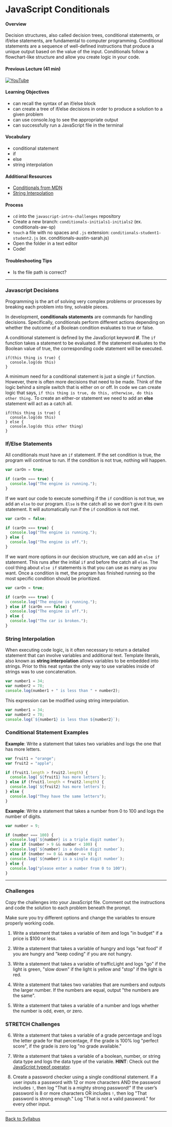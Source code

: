 # JavaScript Conditionals

#### Overview

Decision structures, also called decision trees, conditional statements, or if/else statements, are fundamental to computer programming. Conditional statements are a sequence of well-defined instructions that produce a unique output based on the value of the input. Conditionals follow a flowchart-like structure and allow you create logic in your code.

#### Previous Lecture (41 min)

[![YouTube](http://img.youtube.com/vi/yHe4d6qQZC0/0.jpg)](https://www.youtube.com/watch?v=yHe4d6qQZC0)

#### Learning Objectives

- can recall the syntax of an if/else block
- can create a tree of if/else decisions in order to produce a solution to a given problem
- can use console.log to see the appropriate output
- can successfully run a JavaScript file in the terminal

#### Vocabulary

- conditional statement
- if
- else
- string interpolation

#### Additional Resources

- [Conditionals from MDN](https://developer.mozilla.org/en-US/docs/Learn/JavaScript/Building_blocks/conditionals)
- [String Interpolation](./template-literals.md)

#### Process

- `cd` into the `javascript-intro-challenges` repository
- Create a new branch: `conditionals-initials1-initials2` (ex. conditionals-aw-sp)
- `touch` a file with no spaces and `.js` extension: `conditionals-student1-student2.js` (ex. conditionals-austin-sarah.js)
- Open the folder in a text editor
- Code!

#### Troubleshooting Tips

- Is the file path is correct?

---

### Javascript Decisions

Programming is the art of solving very complex problems or processes by breaking each problem into tiny, solvable pieces.

In development, **conditionals statements** are commands for handling decisions. Specifically, conditionals perform different actions depending on whether the outcome of a Boolean condition evaluates to true or false.

A conditional statement is defined by the JavaScript keyword **if**. The `if` function takes a statement to be evaluated. If the statement evaluates to the Boolean value of true, the corresponding code statement will be executed.

```
if(this thing is true) {
  console.log(do this)
}
```

A minimum need for a conditional statement is just a single `if` function. However, there is often more decisions that need to be made. Think of the logic behind a simple switch that is either on or off. In code we can create logic that says, `if this thing is true, do this, otherwise, do this other thing.` To create an either-or statement we need to add an **else** statement will act as a catch all.

```
if(this thing is true) {
  console.log(do this)
} else {
  console.log(do this other thing)
}
```

### If/Else Statements

All conditionals must have an `if` statement. If the set condition is true, the program will continue to run. If the condition is not true, nothing will happen.

```javascript
var carOn = true;

if (carOn === true) {
  console.log("The engine is running.");
}
```

If we want our code to execute something if the `if` condition is not true, we add an `else` to our program. `Else` is the catch all so we don't give it its own statement. It will automatically run if the `if` condition is not met.

```javascript
var carOn = false;

if (carOn === true) {
  console.log("The engine is running.");
} else {
  console.log("The engine is off.");
}
```

If we want more options in our decision structure, we can add an `else if` statement. This runs after the initial `if` and before the catch all `else`. The cool thing about `else if` statements is that you can use as many as you want. Once a condition is met, the program has finished running so the most specific condition should be prioritized.

```javascript
var carOn = true;

if (carOn === true) {
  console.log("The engine is running.");
} else if (carOn === false) {
  console.log("The engine is off.");
} else {
  console.log("The car is broken.");
}
```

### String Interpolation

When executing code logic, is it often necessary to return a detailed statement that can involve variables and additional text. Template literals, also known as **string interpolation** allows variables to be embedded into strings. Prior to this neat syntax the only way to use variables inside of strings was to use concatenation.

```javascript
var number1 = 34;
var number2 = 78;
console.log(number1 + " is less than " + number2);
```

This expression can be modified using string interpolation.

```javascript
var number1 = 34;
var number2 = 78;
console.log(`${number1} is less than ${number2}`);
```

### Conditional Statement Examples

**Example**: Write a statement that takes two variables and logs the one that has more letters.

```javascript
var fruit1 = "orange";
var fruit2 = "apple";

if (fruit1.length > fruit2.length) {
  console.log(`${fruit1} has more letters`);
} else if (fruit1.length < fruit2.length) {
  console.log(`${fruit2} has more letters`);
} else {
  console.log("They have the same letters");
}
```

**Example**: Write a statement that takes a number from 0 to 100 and logs the number of digits.

```javascript
var number = 9;

if (number === 100) {
  console.log(`${number} is a triple digit number`);
} else if (number > 9 && number < 100) {
  console.log(`${number} is a double digit number`);
} else if (number >= 0 && number <= 9) {
  console.log(`${number} is a single digit number`);
} else {
  console.log("please enter a number from 0 to 100");
}
```

---

### Challenges

Copy the challenges into your JavaScript file. Comment out the instructions and code the solution to each problem beneath the prompt.

Make sure you try different options and change the variables to ensure properly working code.

1. Write a statement that takes a variable of item and logs "in budget" if a price is $100 or less.

2. Write a statement that takes a variable of hungry and logs "eat food" if you are hungry and "keep coding" if you are not hungry.

3. Write a statement that takes a variable of trafficLight and logs "go" if the light is green, "slow down" if the light is yellow and "stop" if the light is red.

4. Write a statement that takes two variables that are numbers and outputs the larger number. If the numbers are equal, output "the numbers are the same".

5. Write a statement that takes a variable of a number and logs whether the number is odd, even, or zero.

### STRETCH Challenges

6. Write a statement that takes a variable of a grade percentage and logs the letter grade for that percentage, if the grade is 100% log "perfect score", if the grade is zero log "no grade available."

7. Write a statement that takes a variable of a boolean, number, or string data type and logs the data type of the variable. **HINT**: Check out the [JavaScript typeof operator](https://developer.mozilla.org/en-US/docs/Web/JavaScript/Reference/Operators/typeof).

8. Create a password checker using a single conditional statement. If a user inputs a password with 12 or more characters AND the password includes `!`, then log "That is a mighty strong password!" If the user’s password is 8 or more characters OR includes `!`, then log "That password is strong enough." Log "That is not a valid password." for every other input.

---

[Back to Syllabus](../README.md#unit-one-javascript-introduction)
